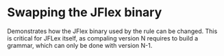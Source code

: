 # Swapping the JFlex binary

Demonstrates how the JFlex binary used by the rule can be changed.
This is critical for JFLex itself, as compaling version N
requires to build a grammar, which can only be done with version N-1.

